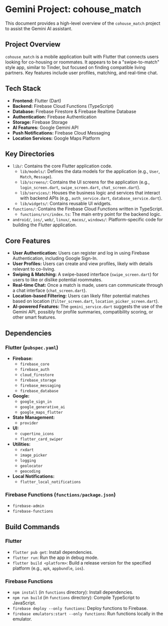 # Gemini Project: cohouse_match

This document provides a high-level overview of the `cohouse_match` project to assist the Gemini AI assistant.

## Project Overview

`cohouse_match` is a mobile application built with Flutter that connects users looking for co-housing or roommates. It appears to be a "swipe-to-match" style app, similar to Tinder, but focused on finding compatible living partners. Key features include user profiles, matching, and real-time chat.

## Tech Stack

- **Frontend:** Flutter (Dart)
- **Backend:** Firebase Cloud Functions (TypeScript)
- **Database:** Firebase Firestore & Firebase Realtime Database
- **Authentication:** Firebase Authentication
- **Storage:** Firebase Storage
- **AI Features:** Google Gemini API
- **Push Notifications:** Firebase Cloud Messaging
- **Location Services:** Google Maps Platform

## Key Directories

- `lib/`: Contains the core Flutter application code.
  - `lib/models/`: Defines the data models for the application (e.g., `User`, `Match`, `Message`).
  - `lib/screens/`: Contains the UI screens for the application (e.g., `login_screen.dart`, `swipe_screen.dart`, `chat_screen.dart`).
  - `lib/services/`: Houses the business logic and services that interact with backend APIs (e.g., `auth_service.dart`, `database_service.dart`).
  - `lib/widgets/`: Contains reusable UI widgets.
- `functions/`: Contains the Firebase Cloud Functions written in TypeScript.
  - `functions/src/index.ts`: The main entry point for the backend logic.
- `android/`, `ios/`, `web/`, `linux/`, `macos/`, `windows/`: Platform-specific code for building the Flutter application.

## Core Features

- **User Authentication:** Users can register and log in using Firebase Authentication, including Google Sign-In.
- **User Profiles:** Users can create and view profiles, likely with details relevant to co-living.
- **Swiping & Matching:** A swipe-based interface (`swipe_screen.dart`) for users to like or dislike potential roommates.
- **Real-time Chat:** Once a match is made, users can communicate through a chat interface (`chat_screen.dart`).
- **Location-based Filtering:** Users can likely filter potential matches based on location (`filter_screen.dart`, `location_picker_screen.dart`).
- **AI-powered Features:** The `gemini_service.dart` suggests the use of the Gemini API, possibly for profile summaries, compatibility scoring, or other smart features.

## Dependencies

### Flutter (`pubspec.yaml`)
- **Firebase:**
    - `firebase_core`
    - `firebase_auth`
    - `cloud_firestore`
    - `firebase_storage`
    - `firebase_messaging`
    - `firebase_database`
- **Google:**
    - `google_sign_in`
    - `google_generative_ai`
    - `google_maps_flutter`
- **State Management:**
    - `provider`
- **UI:**
    - `cupertino_icons`
    - `flutter_card_swiper`
- **Utilities:**
    - `rxdart`
    - `image_picker`
    - `logging`
    - `geolocator`
    - `geocoding`
- **Local Notifications:**
    - `flutter_local_notifications`

### Firebase Functions (`functions/package.json`)
- `firebase-admin`
- `firebase-functions`

## Build Commands

### Flutter
- `flutter pub get`: Install dependencies.
- `flutter run`: Run the app in debug mode.
- `flutter build <platform>`: Build a release version for the specified platform (e.g., `apk`, `appbundle`, `ios`).

### Firebase Functions
- `npm install` (in `functions` directory): Install dependencies.
- `npm run build` (in `functions` directory): Compile TypeScript to JavaScript.
- `firebase deploy --only functions`: Deploy functions to Firebase.
- `firebase emulators:start --only functions`: Run functions locally in the emulator.